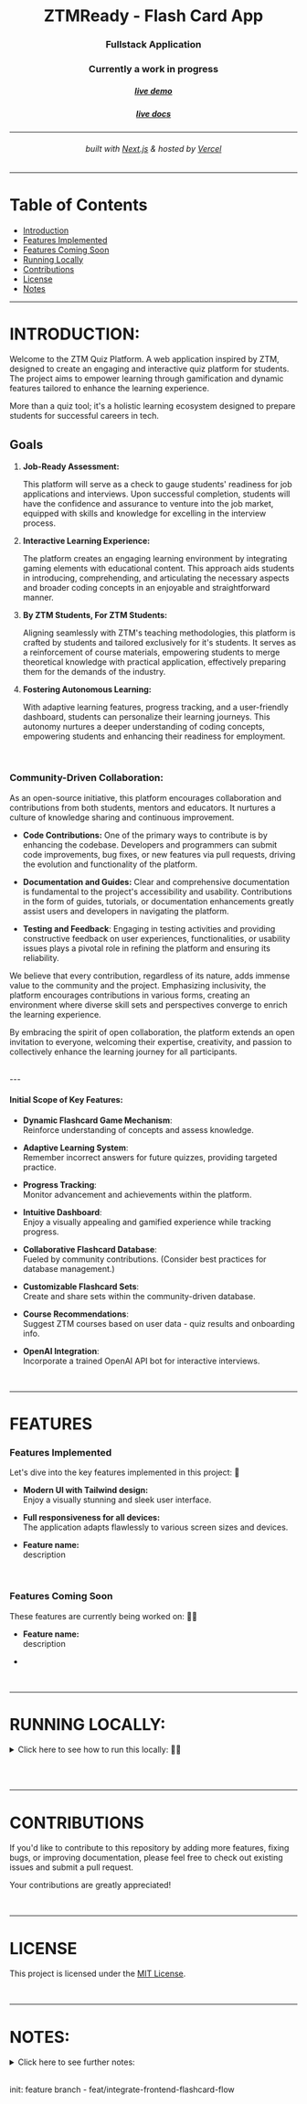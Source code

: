 <!-- Introduction Text -->
<div align="center">
    <h1>ZTMReady - Flash Card App</h1>
    <h3>Fullstack Application</h3>
    <h3>Currently a work in progress</h3>
  <a href='https://ztm-ready-portfolio-project.vercel.app/', target='_blank'>
    <h5>live demo</h5>
    <h5>live docs</h5>
  </a>
    <hr>
    <h6>
        built with <a href="https://nextjs.org">Next.js</a> &
        hosted by <a href="https://vercel.com/">Vercel</a> 
    </h6>
</div>

<!-- Logo -->
<!-- <p align='center'>
<a href='🎯', target='_blank'>
    <img src="🎯" alt="Demo" title="DemoImage" width="500" height="300">
</a>
</p> -->

---

# **Table of Contents**

- [Introduction](🎯)
- [Features Implemented](🎯)
- [Features Coming Soon](🎯)
- [Running Locally](🎯)
- [Contributions](🎯)
- [License](🎯)
- [Notes](🎯)

<!-- -------------------------------------------------------------------------- -->

---

# **INTRODUCTION**:

Welcome to the ZTM Quiz Platform. A web application inspired by ZTM, designed to create an engaging and interactive quiz platform for students. The project aims to empower learning through gamification and dynamic features tailored to enhance the learning experience.

More than a quiz tool; it's a holistic learning ecosystem designed to prepare students for successful careers in tech.

## **Goals**

1.  **Job-Ready Assessment:**

    This platform will serve as a check to gauge students' readiness for job applications and interviews. Upon successful completion, students will have the confidence and assurance to venture into the job market, equipped with skills and knowledge for excelling in the interview process.

2.  **Interactive Learning Experience:**

    The platform creates an engaging learning environment by integrating gaming elements with educational content. This approach aids students in introducing, comprehending, and articulating the necessary aspects and broader coding concepts in an enjoyable and straightforward manner.

3.  **By ZTM Students, For ZTM Students:**

    Aligning seamlessly with ZTM's teaching methodologies, this platform is crafted by students and tailored exclusively for it's students. It serves as a reinforcement of course materials, empowering students to merge theoretical knowledge with practical application, effectively preparing them for the demands of the industry.

4.  **Fostering Autonomous Learning:**

    With adaptive learning features, progress tracking, and a user-friendly dashboard, students can personalize their learning journeys. This autonomy nurtures a deeper understanding of coding concepts, empowering students and enhancing their readiness for employment.

<br/>

### Community-Driven Collaboration:

As an open-source initiative, this platform encourages collaboration and contributions from both students, mentors and educators. It nurtures a culture of knowledge sharing and continuous improvement.

- **Code Contributions:** One of the primary ways to contribute is by enhancing the codebase. Developers and programmers can submit code improvements, bug fixes, or new features via pull requests, driving the evolution and functionality of the platform.

- **Documentation and Guides:** Clear and comprehensive documentation is fundamental to the project's accessibility and usability. Contributions in the form of guides, tutorials, or documentation enhancements greatly assist users and developers in navigating the platform.

- **Testing and Feedback**: Engaging in testing activities and providing constructive feedback on user experiences, functionalities, or usability issues plays a pivotal role in refining the platform and ensuring its reliability.


We believe that every contribution, regardless of its nature, adds immense value to the community and the project. Emphasizing inclusivity, the platform encourages contributions in various forms, creating an environment where diverse skill sets and perspectives converge to enrich the learning experience.

By embracing the spirit of open collaboration, the platform extends an open invitation to everyone, welcoming their expertise, creativity, and passion to collectively enhance the learning journey for all participants.

<br/>
---

#### Initial Scope of Key Features:

- **Dynamic Flashcard Game Mechanism**: <br>
  Reinforce understanding of concepts and assess knowledge.

- **Adaptive Learning System**: <br>
  Remember incorrect answers for future quizzes, providing targeted practice.

- **Progress Tracking**: <br>
  Monitor advancement and achievements within the platform.

- **Intuitive Dashboard**: <br>
  Enjoy a visually appealing and gamified experience while tracking progress.

- **Collaborative Flashcard Database**: <br>
  Fueled by community contributions. (Consider best practices for database management.)

- **Customizable Flashcard Sets**: <br>
  Create and share sets within the community-driven database.

- **Course Recommendations**: <br>
  Suggest ZTM courses based on user data - quiz results and onboarding info.

- **OpenAI Integration**: <br>
  Incorporate a trained OpenAI API bot for interactive interviews.

<br>

<!-- ---------------------------------------------------------------- -->

---

# **FEATURES**

### **Features Implemented**

Let's dive into the key features implemented in this project: 🔑

- **Modern UI with Tailwind design:** <br/> Enjoy a visually stunning and sleek user interface.

- **Full responsiveness for all devices:** <br/> The application adapts flawlessly to various screen sizes and devices.

- **Feature name:** <br/> description

<br>

### **Features Coming Soon**

These features are currently being worked on: 👨‍💻

- **Feature name:** <br/> description

-

<br>

---

<!-- ---------------------------------------------------------------- -->

# **RUNNING LOCALLY:**

<!-- Small container -->
<details>
<summary> Click here to see how to run this locally: 🏃‍♂️ </summary>
<br/>

**Node version 18.x.x**

### Cloning the repository

```shell
git clone https://github.com/DevonGifford/ZTM-Card-Flip.git
```

### Install packages

```shell
npm i
```

### Setup .env file

```js
🎯🎯🎯
```

### Setup 🎯🎯🎯

### Start the app

```shell
npm run dev
```

<!-- CLOSING DIV -->
</details>

<br><br>

---

# **CONTRIBUTIONS**

If you'd like to contribute to this repository by adding more features, fixing bugs, or improving documentation, please feel free to check out existing issues and submit a pull request. 

Your contributions are greatly appreciated!


<!-- This needs to be updated one day 🎯 -->
<br/>

---

# **LICENSE**

This project is licensed under the [MIT License](🎯).

<br/>

---

# **NOTES:**

<details>
<summary> Click here to see further notes: </summary>
<br/>

- This project is for educational purposes only and not affiliated with ZTM.

- 🎯🎯🎯

<!-- CLOSING DIV -->
</details>

<br>

init: feature branch - feat/integrate-frontend-flashcard-flow